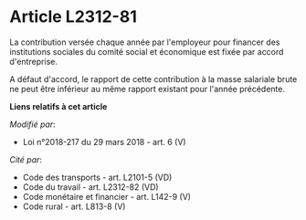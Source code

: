 # Article L2312-81

La contribution versée chaque année par l'employeur pour financer des institutions sociales du comité social et économique
est fixée par accord d'entreprise.

A défaut d'accord, le rapport de cette contribution à la masse salariale brute ne peut être inférieur au même rapport
existant pour l'année précédente.

**Liens relatifs à cet article**

_Modifié par_:

  - Loi n°2018-217 du 29 mars 2018 - art. 6 (V)

_Cité par_:

  - Code des transports - art. L2101-5 (VD)
  - Code du travail - art. L2312-82 (VD)
  - Code monétaire et financier - art. L142-9 (V)
  - Code rural - art. L813-8 (V)
